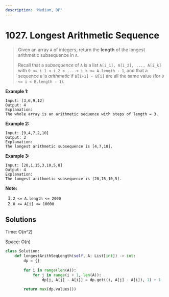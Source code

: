 ```yaml
---
description: 'Medium, DP'
---
```


# 1027. Longest Arithmetic Sequence

> Given an array `A` of integers, return the **length** of the longest arithmetic subsequence in `A`.
>
> Recall that a _subsequence_ of `A` is a list `A[i_1], A[i_2], ..., A[i_k]` with `0 <= i_1 < i_2 < ... < i_k <= A.length - 1`, and that a sequence `B` is _arithmetic_ if `B[i+1] - B[i]` are all the same value \(for `0 <= i < B.length - 1`\).

**Example 1:**

```text
Input: [3,6,9,12]
Output: 4
Explanation: 
The whole array is an arithmetic sequence with steps of length = 3.
```

**Example 2:**

```text
Input: [9,4,7,2,10]
Output: 3
Explanation: 
The longest arithmetic subsequence is [4,7,10].
```

**Example 3:**

```text
Input: [20,1,15,3,10,5,8]
Output: 4
Explanation: 
The longest arithmetic subsequence is [20,15,10,5].
```

**Note:**

1. `2 <= A.length <= 2000`
2. `0 <= A[i] <= 10000`

## Solutions

Time: O\(n^2\)

Space: O\(n\)

```python
class Solution:
    def longestArithSeqLength(self, A: List[int]) -> int:
        dp = {}
        
        for i in range(len(A)):
            for j in range(i + 1, len(A)):
                dp[j, A[j] - A[i]] = dp.get((i, A[j] - A[i]), 1) + 1
                
        return max(dp.values())
```

